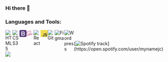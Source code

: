### Hi there 👋

<!--
**theCodingJohn/theCodingJohn** is a ✨ _special_ ✨ repository because its `README.md` (this file) appears on your GitHub profile.

Here are some ideas to get you started:

- 🔭 I’m currently working on ...
- 🌱 I’m currently learning ...
- 👯 I’m looking to collaborate on ...
- 🤔 I’m looking for help with ...
- 💬 Ask me about ...
- 📫 How to reach me: ...
- 😄 Pronouns: ...
- ⚡ Fun fact: ...
-->
### Languages and Tools:

<img align="left" alt="HTML5" width="22px" src="https://www.flaticon.com/svg/static/icons/svg/226/226269.svg">
<img align="left" alt="CSS3" width="22px" src="https://www.flaticon.com/svg/static/icons/svg/732/732190.svg">
<img align="left" alt="Bootstrap" width="22px" src="https://raw.githubusercontent.com/github/explore/80688e429a7d4ef2fca1e82350fe8e3517d3494d/topics/bootstrap/bootstrap.png">
<img align="left" alt="Sass" width="22px" src="https://raw.githubusercontent.com/github/explore/80688e429a7d4ef2fca1e82350fe8e3517d3494d/topics/sass/sass.png">
<img align="left" alt="React" width="22px" src="https://cdn4.iconfinder.com/data/icons/logos-3/600/React.js_logo-128.png">
<img align="left" alt="Javascript" width="22px" src="https://raw.githubusercontent.com/github/explore/80688e429a7d4ef2fca1e82350fe8e3517d3494d/topics/javascript/javascript.png">
<img align="left" alt="Git" width="22px" src="https://cdn3.iconfinder.com/data/icons/social-media-2169/24/social_media_social_media_logo_git-128.png">
<img align="left" alt="Figma" width="30px" src="https://i.pinimg.com/originals/a5/58/b4/a558b426cb8973523f37bbed94cf0f09.png">
<img align="left" alt="Wordpress" width="30px" src="https://cdn1.iconfinder.com/data/icons/logotypes/32/wordpress-128.png">

<br>
<br>
[<img src="https://https://readme-spotify-status-dyrleu2dc.vercel.app/api/run-spotify-status" alt="Spotify track" width="350" />](https://open.spotify.com/user/mynamejc)
<img align="left" src="https://github-readme-stats.vercel.app/api/top-langs/?username=theCodingJohn&layout=compact&theme=dark">
